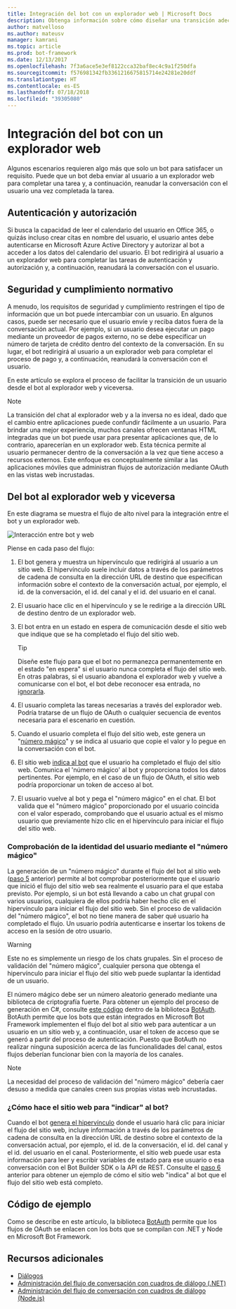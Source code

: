 ```yaml
---
title: Integración del bot con un explorador web | Microsoft Docs
description: Obtenga información sobre cómo diseñar una transición adecuada de usuario del bot al explorador web y viceversa.
author: matvelloso
ms.author: mateusv
manager: kamrani
ms.topic: article
ms.prod: bot-framework
ms.date: 12/13/2017
ms.openlocfilehash: 7f3a6ace5e3ef8122cca32baf8ec4c9a1f250dfa
ms.sourcegitcommit: f576981342fb3361216675815714e24281e20ddf
ms.translationtype: HT
ms.contentlocale: es-ES
ms.lasthandoff: 07/18/2018
ms.locfileid: "39305080"
---
```

# <a name="integrate-your-bot-with-a-web-browser"></a>Integración del bot con un explorador web

Algunos escenarios requieren algo más que solo un bot para satisfacer un requisito. Puede que un bot deba enviar al usuario a un explorador web para completar una tarea y, a continuación, reanudar la conversación con el usuario una vez completada la tarea. 

## <a name="authentication-and-authorization"></a>Autenticación y autorización
Si busca la capacidad de leer el calendario del usuario en Office 365, o quizás incluso crear citas en nombre del usuario, el usuario antes debe autenticarse en Microsoft Azure Active Directory y autorizar al bot a acceder a los datos del calendario del usuario. El bot redirigirá al usuario a un explorador web para completar las tareas de autenticación y autorización y, a continuación, reanudará la conversación con el usuario. 

## <a name="security-and-compliance"></a>Seguridad y cumplimiento normativo
A menudo, los requisitos de seguridad y cumplimiento restringen el tipo de información que un bot puede intercambiar con un usuario. En algunos casos, puede ser necesario que el usuario envíe y reciba datos fuera de la conversación actual. Por ejemplo, si un usuario desea ejecutar un pago mediante un proveedor de pagos externo, no se debe especificar un número de tarjeta de crédito dentro del contexto de la conversación. En su lugar, el bot redirigirá al usuario a un explorador web para completar el proceso de pago y, a continuación, reanudará la conversación con el usuario.

En este artículo se explora el proceso de facilitar la transición de un usuario desde el bot al explorador web y viceversa. 

> [!NOTE]
> La transición del chat al explorador web y a la inversa no es ideal, dado que el cambio entre aplicaciones puede confundir fácilmente a un usuario. Para brindar una mejor experiencia, muchos canales ofrecen ventanas HTML integradas que un bot puede usar para presentar aplicaciones que, de lo contrario, aparecerían en un explorador web. Esta técnica permite al usuario permanecer dentro de la conversación a la vez que tiene acceso a recursos externos. Este enfoque es conceptualmente similar a las aplicaciones móviles que administran flujos de autorización mediante OAuth en las vistas web incrustadas.

## <a name="bot-to-web-browser-and-back-again"></a>Del bot al explorador web y viceversa

En este diagrama se muestra el flujo de alto nivel para la integración entre el bot y un explorador web. 

![Interacción entre bot y web](~/media/bot-service-design-pattern-integrate-browser/bot-to-web1.png)

Piense en cada paso del flujo:

1. <a id="generate-hyperlink"></a>El bot genera y muestra un hipervínculo que redirigirá al usuario a un sitio web. 
   El hipervínculo suele incluir datos a través de los parámetros de cadena de consulta en la dirección URL de destino que especifican información sobre el contexto de la conversación actual, por ejemplo, el id. de la conversación, el id. del canal y el id. del usuario en el canal. 

2. El usuario hace clic en el hipervínculo y se le redirige a la dirección URL de destino dentro de un explorador web. 

3. El bot entra en un estado en espera de comunicación desde el sitio web que indique que se ha completado el flujo del sitio web.  
   > [!TIP]
   > Diseñe este flujo para que el bot no permanezca permanentemente en el estado "en espera" si el usuario nunca completa el flujo del sitio web. En otras palabras, si el usuario abandona el explorador web y vuelve a comunicarse con el bot, el bot debe reconocer esa entrada, no [ignorarla](~/bot-service-design-navigation.md#the-mysterious-bot).

4. El usuario completa las tareas necesarias a través del explorador web. 
   Podría tratarse de un flujo de OAuth o cualquier secuencia de eventos necesaria para el escenario en cuestión. 

5. <a id="generate-magic-number"></a>Cuando el usuario completa el flujo del sitio web, este genera un "[número mágico](#verify-identity)" y se indica al usuario que copie el valor y lo pegue en la conversación con el bot. 

6. <a id="signal-to-bot"></a>El sitio web [ indica al bot](#website-signal-to-bot) que el usuario ha completado el flujo del sitio web. 
   Comunica el 'número mágico' al bot y proporciona todos los datos pertinentes.
   Por ejemplo, en el caso de un flujo de OAuth, el sitio web podría proporcionar un token de acceso al bot.

7. El usuario vuelve al bot y pega el "número mágico" en el chat. 
   El bot valida que el "número mágico" proporcionado por el usuario coincida con el valor esperado, comprobando que el usuario actual es el mismo usuario que previamente hizo clic en el hipervínculo para iniciar el flujo del sitio web. 

### <a id="verify-identity"></a> Comprobación de la identidad del usuario mediante el "número mágico"

La generación de un "número mágico" durante el flujo del bot al sitio web ([paso 5](#generate-magic-number) anterior) permite al bot comprobar posteriormente que el usuario que inició el flujo del sitio web sea realmente el usuario para el que estaba previsto. Por ejemplo, si un bot está llevando a cabo un chat grupal con varios usuarios, cualquiera de ellos podría haber hecho clic en el hipervínculo para iniciar el flujo del sitio web. Sin el proceso de validación del "número mágico", el bot no tiene manera de saber qué usuario ha completado el flujo. Un usuario podría autenticarse e insertar los tokens de acceso en la sesión de otro usuario. 

> [!WARNING] 
> Este no es simplemente un riesgo de los chats grupales. Sin el proceso de validación del "número mágico", cualquier persona que obtenga el hipervínculo para iniciar el flujo del sitio web puede suplantar la identidad de un usuario. 

El número mágico debe ser un número aleatorio generado mediante una biblioteca de criptografía fuerte. Para obtener un ejemplo del proceso de generación en C#, consulte <a href="https://github.com/MicrosoftDX/botauth/tree/master/CSharp" target="_blank">este código</a> dentro de la biblioteca <a href="https://www.nuget.org/packages/BotAuth" target="_blank">BotAuth</a>. BotAuth permite que los bots que están integrados en Microsoft Bot Framework implementen el flujo del bot al sitio web para autenticar a un usuario en un sitio web y, a continuación, usar el token de acceso que se generó a partir del proceso de autenticación. Puesto que BotAuth no realizar ninguna suposición acerca de las funcionalidades del canal, estos flujos deberían funcionar bien con la mayoría de los canales. 

> [!NOTE]
> La necesidad del proceso de validación del "número mágico" debería caer desuso a medida que canales creen sus propias vistas web incrustadas.

### <a id="website-signal-to-bot"></a> ¿Cómo hace el sitio web para "indicar" al bot?

Cuando el bot [genera el hipervínculo](#generate-hyperlink) donde el usuario hará clic para iniciar el flujo del sitio web, incluye información a través de los parámetros de cadena de consulta en la dirección URL de destino sobre el contexto de la conversación actual, por ejemplo, el id. de la conversación, el id. del canal y el id. del usuario en el canal. Posteriormente, el sitio web puede usar esta información para leer y escribir variables de estado para ese usuario o esa conversación con el Bot Builder SDK o la API de REST. Consulte el [paso 6](#signal-to-bot) anterior para obtener un ejemplo de cómo el sitio web "indica" al bot que el flujo del sitio web está completo.

## <a name="sample-code"></a>Código de ejemplo

Como se describe en este artículo, la biblioteca <a href="https://github.com/MicrosoftDX/botauth" target="_blank">BotAuth</a> permite que los flujos de OAuth se enlacen con los bots que se compilan con .NET y Node en Microsoft Bot Framework.

## <a name="additional-resources"></a>Recursos adicionales

- [Diálogos](~/dotnet/bot-builder-dotnet-dialogs.md)
- [Administración del flujo de conversación con cuadros de diálogo (.NET)](~/dotnet/bot-builder-dotnet-manage-conversation-flow.md)
- [Administración del flujo de conversación con cuadros de diálogo (Node.js)](~/nodejs/bot-builder-nodejs-manage-conversation-flow.md)

